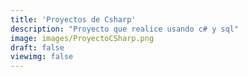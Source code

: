 ```yaml
---
title: 'Proyectos de Csharp'
description: "Proyecto que realice usando c# y sql"
image: images/ProyectoCSharp.png
draft: false
viewimg: false
---
```

